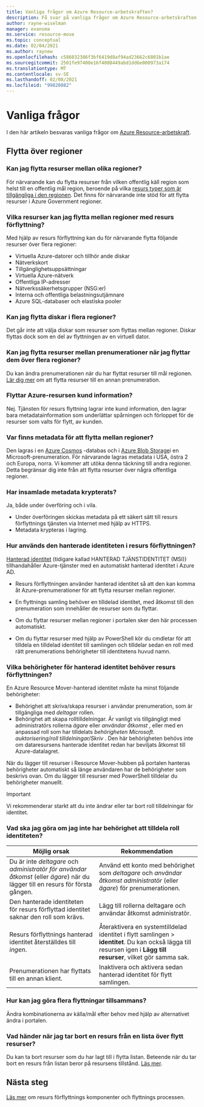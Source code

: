 ```yaml
---
title: Vanliga frågor om Azure Resource-arbetskraften?
description: Få svar på vanliga frågor om Azure Resource-arbetskraften
author: rayne-wiselman
manager: evansma
ms.service: resource-move
ms.topic: conceptual
ms.date: 02/04/2021
ms.author: raynew
ms.openlocfilehash: c586832386f3bf6419d8af94ad23662c6801b1ae
ms.sourcegitcommit: 2501fe97400e16f4008449abd1dd6e000973a174
ms.translationtype: MT
ms.contentlocale: sv-SE
ms.lasthandoff: 02/08/2021
ms.locfileid: "99820882"
---
```

# <a name="common-questions"></a>Vanliga frågor

I den här artikeln besvaras vanliga frågor om [Azure Resource-arbetskraft](overview.md).


## <a name="moving-across-regions"></a>Flytta över regioner

### <a name="can-i-move-resources-across-any-regions"></a>Kan jag flytta resurser mellan olika regioner?

För närvarande kan du flytta resurser från vilken offentlig käll region som helst till en offentlig mål region, beroende på vilka [resurs typer som är tillgängliga i den regionen](https://azure.microsoft.com/global-infrastructure/services/). Det finns för närvarande inte stöd för att flytta resurser i Azure Government regioner.

### <a name="what-resources-can-i-move-across-regions-using-resource-mover"></a>Vilka resurser kan jag flytta mellan regioner med resurs förflyttning?

Med hjälp av resurs förflyttning kan du för närvarande flytta följande resurser över flera regioner:

- Virtuella Azure-datorer och tillhör ande diskar
- Nätverkskort
- Tillgänglighetsuppsättningar 
- Virtuella Azure-nätverk 
- Offentliga IP-adresser
- Nätverkssäkerhetsgrupper (NSG:er)
- Interna och offentliga belastningsutjämnare 
- Azure SQL-databaser och elastiska pooler

### <a name="can-i-move-disks-across-regions"></a>Kan jag flytta diskar i flera regioner?

Det går inte att välja diskar som resurser som flyttas mellan regioner. Diskar flyttas dock som en del av flyttningen av en virtuell dator.

### <a name="can-i-move-resources-across-subscriptions-when-i-move-them-across-regions"></a>Kan jag flytta resurser mellan prenumerationer när jag flyttar dem över flera regioner?

Du kan ändra prenumerationen när du har flyttat resurser till mål regionen. [Lär dig mer](../azure-resource-manager/management/move-resource-group-and-subscription.md) om att flytta resurser till en annan prenumeration. 

### <a name="does-azure-resource-move-service-store-customer-data"></a>Flyttar Azure-resursen kund information? 
Nej. Tjänsten för resurs flyttning lagrar inte kund information, den lagrar bara metadatainformation som underlättar spårningen och förloppet för de resurser som valts för flytt, av kunden.


### <a name="where-is-the-metadata-for-moving-across-regions-stored"></a>Var finns metadata för att flytta mellan regioner?

Den lagras i en [Azure Cosmos](../cosmos-db/database-encryption-at-rest.md) -databas och i [Azure Blob Storage](../storage/common/storage-service-encryption.md)i en Microsoft-prenumeration. För närvarande lagras metadata i USA, östra 2 och Europa, norra. Vi kommer att utöka denna täckning till andra regioner. Detta begränsar dig inte från att flytta resurser över några offentliga regioner.

### <a name="is-the-collected-metadata-encrypted"></a>Har insamlade metadata krypterats?

Ja, både under överföring och i vila.
- Under överföringen skickas metadata på ett säkert sätt till resurs förflyttnings tjänsten via Internet med hjälp av HTTPS.
- Metadata krypteras i lagring.

### <a name="how-is-managed-identity-used-in-resource-mover"></a>Hur används den hanterade identiteten i resurs förflyttningen?

[Hanterad identitet](../active-directory/managed-identities-azure-resources/overview.md) (tidigare kallad HANTERAD TJÄNSTIDENTITET (MSI)) tillhandahåller Azure-tjänster med en automatiskt hanterad identitet i Azure AD.
- Resurs förflyttningen använder hanterad identitet så att den kan komma åt Azure-prenumerationer för att flytta resurser mellan regioner.
- En flyttnings samling behöver en tilldelad identitet, med åtkomst till den prenumeration som innehåller de resurser som du flyttar.

- Om du flyttar resurser mellan regioner i portalen sker den här processen automatiskt.
- Om du flyttar resurser med hjälp av PowerShell kör du cmdletar för att tilldela en tilldelad identitet till samlingen och tilldelar sedan en roll med rätt prenumerations behörigheter till identitetens huvud namn. 

### <a name="what-managed-identity-permissions-does-resource-mover-need"></a>Vilka behörigheter för hanterad identitet behöver resurs förflyttningen?

En Azure Resource Mover-hanterad identitet måste ha minst följande behörigheter: 

- Behörighet att skriva/skapa resurser i användar prenumeration, som är tillgängliga med *deltagar* rollen. 
- Behörighet att skapa rolltilldelningar. Är vanligt vis tillgängligt med administratörs rollerna *ägare* eller *användar åtkomst* , eller med en anpassad roll som har tilldelats *behörigheten Microsoft. auktorisering/roll tilldelningar/Skriv* . Den här behörigheten behövs inte om dataresursens hanterade identitet redan har beviljats åtkomst till Azure-datalagret. 
 
När du lägger till resurser i Resource Mover-hubben på portalen hanteras behörigheter automatiskt så länge användaren har de behörigheter som beskrivs ovan. Om du lägger till resurser med PowerShell tilldelar du behörigheter manuellt.

> [!IMPORTANT]
> Vi rekommenderar starkt att du inte ändrar eller tar bort roll tilldelningar för identitet. 

### <a name="what-should-i-do-if-i-dont-have-permissions-to-assign-role-identity"></a>Vad ska jag göra om jag inte har behörighet att tilldela roll identiteten?

**Möjlig orsak** | **Rekommendation**
--- | ---
Du är inte *deltagare* och *administratör för användar åtkomst* (eller *ägare*) när du lägger till en resurs för första gången. | Använd ett konto med behörighet som *deltagare* och *användar åtkomst administratör* (eller *ägare*) för prenumerationen.
Den hanterade identiteten för resurs förflyttad identitet saknar den roll som krävs. | Lägg till rollerna deltagare och användar åtkomst administratör.
Resurs förflyttnings hanterad identitet återställdes till *ingen*. | Återaktivera en systemtilldelad identitet i flytt samlingen > **identitet**. Du kan också lägga till resursen igen i **Lägg till resurser**, vilket gör samma sak.  
Prenumerationen har flyttats till en annan klient. | Inaktivera och aktivera sedan hanterad identitet för flytt samlingen.

### <a name="how-can-i-do-multiple-moves-together"></a>Hur kan jag göra flera flyttningar tillsammans?

Ändra kombinationerna av källa/mål efter behov med hjälp av alternativet ändra i portalen.

### <a name="what-happens-when-i-remove-a-resource-from-a-list-of-move-resources"></a>Vad händer när jag tar bort en resurs från en lista över flytt resurser?

Du kan ta bort resurser som du har lagt till i flytta listan. Beteende när du tar bort en resurs från listan beror på resursens tillstånd. [Läs mer](remove-move-resources.md#vm-resource-state-after-removing).



## <a name="next-steps"></a>Nästa steg

[Läs mer](about-move-process.md) om resurs förflyttnings komponenter och flyttnings processen.
